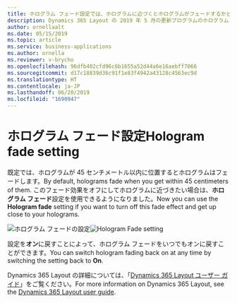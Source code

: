 ```yaml
---
title: ホログラム フェード設定では、ホログラムに近づくとホログラムがフェードするかどうかを制御します。
description: Dynamics 365 Layout の 2019 年 5 月の更新プログラムのホログラム フェード設定では、ホログラムから 45 センチメートルより近づくとホログラムがフェードするかどうかを制御します。
author: ornellaalt
ms.date: 05/15/2019
ms.topic: article
ms.service: business-applications
ms.author: ornella
ms.reviewer: v-brycho
ms.openlocfilehash: 96dfb402cfd96c6b1655a52d44a6e16aebff7066
ms.sourcegitcommit: d17c18839d36c91f1e83f4942a43128c4563ec9d
ms.translationtype: HT
ms.contentlocale: ja-JP
ms.lasthandoff: 06/20/2019
ms.locfileid: "1690947"
---
```

# <a name="hologram-fade-setting"></a><span data-ttu-id="71210-103">ホログラム フェード設定</span><span class="sxs-lookup"><span data-stu-id="71210-103">Hologram fade setting</span></span>

<span data-ttu-id="71210-104">既定では、ホログラムが 45 センチメートル以内に位置するとホログラムはフェードします。</span><span class="sxs-lookup"><span data-stu-id="71210-104">By default, holograms fade when you get within 45 centimeters of them.</span></span> <span data-ttu-id="71210-105">このフェード効果をオフにしてホログラムに近づきたい場合は、**ホログラム フェード**設定を使用できるようになりました。</span><span class="sxs-lookup"><span data-stu-id="71210-105">Now you can use the **Hologram fade** setting if you want to turn off this fade effect and get up close to your holograms.</span></span>

<span data-ttu-id="71210-106">![ホログラム フェードの設定](media/hologram-fade.PNG "ホログラム フェードの設定")</span><span class="sxs-lookup"><span data-stu-id="71210-106">![Hologram Fade setting](media/hologram-fade.PNG "Hologram Fade setting")</span></span>

<span data-ttu-id="71210-107">設定を**オン**に戻すことによって、ホログラム フェードをいつでもオンに戻すことができます。</span><span class="sxs-lookup"><span data-stu-id="71210-107">You can switch hologram fading back on at any time by switching the setting back to **On**.</span></span>

<span data-ttu-id="71210-108">Dynamics 365 Layout の詳細については、「[Dynamics 365 Layout ユーザー ガイド](https://docs.microsoft.com/dynamics365/mixed-reality/layout/user-guide)」をご覧ください。</span><span class="sxs-lookup"><span data-stu-id="71210-108">For more information on Dynamics 365 Layout, see the [Dynamics 365 Layout user guide](https://docs.microsoft.com/dynamics365/mixed-reality/layout/user-guide).</span></span>
